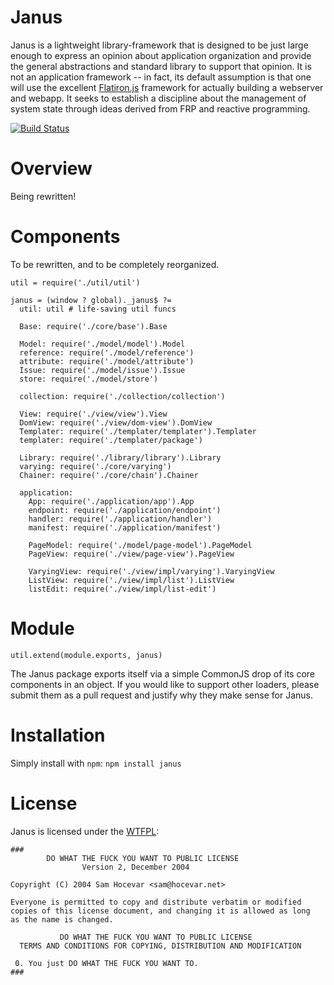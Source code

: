 Janus
=====

Janus is a lightweight library-framework that is designed to be just large
enough to express an opinion about application organization and provide the
general abstractions and standard library to support that opinion. It is not an
application framework -- in fact, its default assumption is that one will use
the excellent [Flatiron.js](http://flatironjs.org/) framework for actually
building a webserver and webapp. It seeks to establish a discipline about the
management of system state through ideas derived from FRP and reactive
programming.

[![Build Status](https://secure.travis-ci.org/clint-tseng/janus.png)](http://travis-ci.org/clint-tseng/janus)

Overview
========

Being rewritten!

Components
==========

To be rewritten, and to be completely reorganized.

    util = require('./util/util')

    janus = (window ? global)._janus$ ?=
      util: util # life-saving util funcs

      Base: require('./core/base').Base

      Model: require('./model/model').Model
      reference: require('./model/reference')
      attribute: require('./model/attribute')
      Issue: require('./model/issue').Issue
      store: require('./model/store')

      collection: require('./collection/collection')

      View: require('./view/view').View
      DomView: require('./view/dom-view').DomView
      Templater: require('./templater/templater').Templater
      templater: require('./templater/package')

      Library: require('./library/library').Library
      varying: require('./core/varying')
      Chainer: require('./core/chain').Chainer

      application:
        App: require('./application/app').App
        endpoint: require('./application/endpoint')
        handler: require('./application/handler')
        manifest: require('./application/manifest')

        PageModel: require('./model/page-model').PageModel
        PageView: require('./view/page-view').PageView

        VaryingView: require('./view/impl/varying').VaryingView
        ListView: require('./view/impl/list').ListView
        listEdit: require('./view/impl/list-edit')

Module
======

    util.extend(module.exports, janus)

The Janus package exports itself via a simple CommonJS drop of its core
components in an object. If you would like to support other loaders, please
submit them as a pull request and justify why they make sense for Janus.

Installation
============

Simply install with `npm`: `npm install janus`

License
=======

Janus is licensed under the [WTFPL](http://www.wtfpl.net/about/):

    ###
            DO WHAT THE FUCK YOU WANT TO PUBLIC LICENSE
                    Version 2, December 2004

    Copyright (C) 2004 Sam Hocevar <sam@hocevar.net>

    Everyone is permitted to copy and distribute verbatim or modified
    copies of this license document, and changing it is allowed as long
    as the name is changed.

               DO WHAT THE FUCK YOU WANT TO PUBLIC LICENSE
      TERMS AND CONDITIONS FOR COPYING, DISTRIBUTION AND MODIFICATION

     0. You just DO WHAT THE FUCK YOU WANT TO.
    ###

